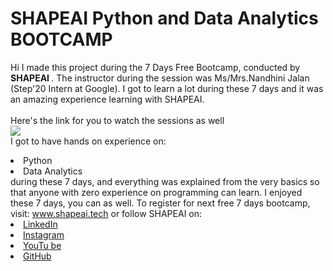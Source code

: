 # SHAPEAI Python and Data Analytics BOOTCAMP
Hi I made this project during the 7 Days Free Bootcamp, conducted by <b> SHAPEAI
</b>.
The instructor during the session was Ms/Mrs.Nandhini Jalan (Step'20 Intern at Google). I got to
learn a lot during these 7 days and it was an amazing experience learning with SHAPEAI.
<br><br>Here's the link for you to watch the sessions as well<br>
<a href="https://youtu.be/Ar43AiqTTQc"> <img src="https://github.com/ShapeAI/PYTHON-AND-DATA-ANALYTICS/blob/main/YOUTUBE%20THUMBNAIL-3.png"> </a>
<br>I got to have hands on experience on:
<li>Python
<li>Data Analytics
<br>during these 7 days, and everything was explained from the very basics so that
anyone with zero experience on programming can learn.
I enjoyed these 7 days, you can as well. To register for next free 7 days bootcamp, visit:
<a href="https://www.shapeai.tech"> www.shapeai.tech</a>
or follow SHAPEAI on:
<li><a href=
"https://in.linkedin.com/company/shapeai">LinkedIn</a>
<li><a href=
"https://www.instagram.com/shape.ai/?hl=en">Instagram</a>
<li><a
href=
"https://www.youtube.com/channel/UCTUvDLTW9meuDXWcbmISPdA">YouTu
be</a>
<li><a href=
"https://github.com/shapeai">GitHub</a>
